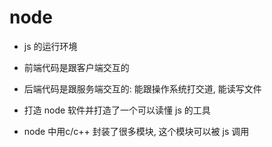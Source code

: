 # node
- js 的运行环境

- 前端代码是跟客户端交互的

- 后端代码是跟服务端交互的: 能跟操作系统打交道, 能读写文件

- 打造 node 软件并打造了一个可以读懂 js 的工具
- node 中用c/c++ 封装了很多模块, 这个模块可以被 js 调用